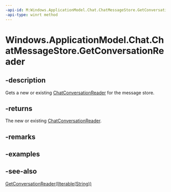 ```yaml
---
-api-id: M:Windows.ApplicationModel.Chat.ChatMessageStore.GetConversationReader
-api-type: winrt method
---
```


<!-- Method syntax
public Windows.ApplicationModel.Chat.ChatConversationReader GetConversationReader()
-->

# Windows.ApplicationModel.Chat.ChatMessageStore.GetConversationReader

## -description
Gets a new or existing [ChatConversationReader](chatconversationreader.md) for the message store.

## -returns
The new or existing [ChatConversationReader](chatconversationreader.md).

## -remarks

## -examples

## -see-also
[GetConversationReader(IIterable(String))](chatmessagestore_getconversationreader_429351951.md)